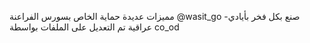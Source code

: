 مميزات عديدة حماية الخاص بسورس الفراعنة 
@wasit_go
-صنع بكل فخر بأيادي عراقية
تم التعديل على الملفات بواسطة  co_od
